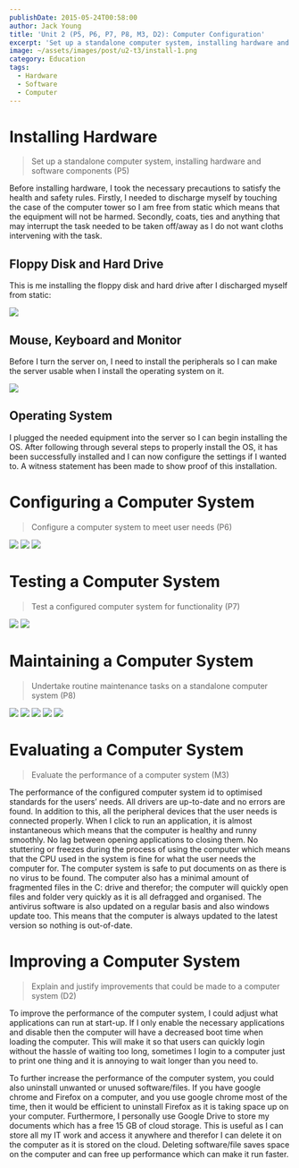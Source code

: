 ```yaml
---
publishDate: 2015-05-24T00:58:00
author: Jack Young
title: 'Unit 2 (P5, P6, P7, P8, M3, D2): Computer Configuration'
excerpt: 'Set up a standalone computer system, installing hardware and software components.'
image: ~/assets/images/post/u2-t3/install-1.png
category: Education
tags:
  - Hardware
  - Software
  - Computer
---
```


# Installing Hardware

> Set up a standalone computer system, installing hardware and software components (P5)

Before installing hardware, I took the necessary precautions to satisfy the health and safety rules. Firstly, I needed to discharge myself by touching the case of the computer tower so I am free from static which means that the equipment will not be harmed. Secondly, coats, ties and anything that may interrupt the task needed to be taken off/away as I do not want cloths intervening with the task.

## Floppy Disk and Hard Drive

This is me installing the floppy disk and hard drive after I discharged myself from static:

![](~/assets/images/post/u2-t3/install-1.png)

## Mouse, Keyboard and Monitor

Before I turn the server on, I need to install the peripherals so I can make the server usable when I install the operating system on it.

![](~/assets/images/post/u2-t3/install-2.png)

## Operating System

I plugged the needed equipment into the server so I can begin installing the OS. After following through several steps to properly install the OS, it has been successfully installed and I can now configure the settings if I wanted to. A witness statement has been made to show proof of this installation.

# Configuring a Computer System

> Configure a computer system to meet user needs (P6)

![](~/assets/images/post/u2-t3/config-1.png)
![](~/assets/images/post/u2-t3/config-2.png)
![](~/assets/images/post/u2-t3/config-3.png)

# Testing a Computer System

> Test a configured computer system for functionality (P7)

![](~/assets/images/post/u2-t3/test-1.png)
![](~/assets/images/post/u2-t3/test-2.png)

# Maintaining a Computer System

> Undertake routine maintenance tasks on a standalone computer system (P8)

![](~/assets/images/post/u2-t3/maintain-1.png)
![](~/assets/images/post/u2-t3/maintain-2.png)
![](~/assets/images/post/u2-t3/maintain-3.png)
![](~/assets/images/post/u2-t3/maintain-4.png)
![](~/assets/images/post/u2-t3/maintain-5.png)

# Evaluating a Computer System

> Evaluate the performance of a computer system (M3)

The performance of the configured computer system id to optimised standards for the users’ needs. All drivers are up-to-date and no errors are found. In addition to this, all the peripheral devices that the user needs is connected properly. When I click to run an application, it is almost instantaneous which means that the computer is healthy and runny smoothly. No lag between opening applications to closing them. No stuttering or freezes during the process of using the computer which means that the CPU used in the system is fine for what the user needs the computer for. The computer system is safe to put documents on as there is no virus to be found. The computer also has a minimal amount of fragmented files in the C: drive and therefor; the computer will quickly open files and folder very quickly as it is all defragged and organised. The antivirus software is also updated on a regular basis and also windows update too. This means that the computer is always updated to the latest version so nothing is out-of-date.

# Improving a Computer System

> Explain and justify improvements that could be made to a computer system (D2)

To improve the performance of the computer system, I could adjust what applications can run at start-up. If I only enable the necessary applications and disable then the computer will have a decreased boot time when loading the computer. This will make it so that users can quickly login without the hassle of waiting too long, sometimes I login to a computer just to print one thing and it is annoying to wait longer than you need to.

To further increase the performance of the computer system, you could also uninstall unwanted or unused software/files. If you have google chrome and Firefox on a computer, and you use google chrome most of the time, then it would be efficient to uninstall Firefox as it is taking space up on your computer. Furthermore, I personally use Google Drive to store my documents which has a free 15 GB of cloud storage. This is useful as I can store all my IT work and access it anywhere and therefor I can delete it on the computer as it is stored on the cloud. Deleting software/file saves space on the computer and can free up performance which can make it run faster.
